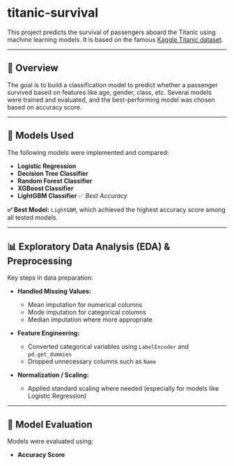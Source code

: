 # titanic-survival


This project predicts the survival of passengers aboard the Titanic using machine learning models. It is based on the famous [Kaggle Titanic dataset](https://www.kaggle.com/c/titanic).

---

## 📌 Overview

The goal is to build a classification model to predict whether a passenger survived based on features like age, gender, class, etc. Several models were trained and evaluated, and the best-performing model was chosen based on accuracy score.

---

## 🧪 Models Used

The following models were implemented and compared:

- **Logistic Regression**
- **Decision Tree Classifier**
- **Random Forest Classifier**
- **XGBoost Classifier**
- **LightGBM Classifier** ✅ *Best Accuracy*

**✅ Best Model:** `LightGBM`, which achieved the highest accuracy score among all tested models.

---

## 📊 Exploratory Data Analysis (EDA) & Preprocessing

Key steps in data preparation:

- **Handled Missing Values:**
  - Mean imputation for numerical columns 
  - Mode imputation for categorical columns 
  - Median imputation where more appropriate 

- **Feature Engineering:**
  - Converted categorical variables using `LabelEncoder` and `pd.get_dummies`
  - Dropped unnecessary columns such as `Name` 

- **Normalization / Scaling:**
  - Applied standard scaling where needed (especially for models like Logistic Regression)

---

## 🧠 Model Evaluation

Models were evaluated using:
- **Accuracy Score**




